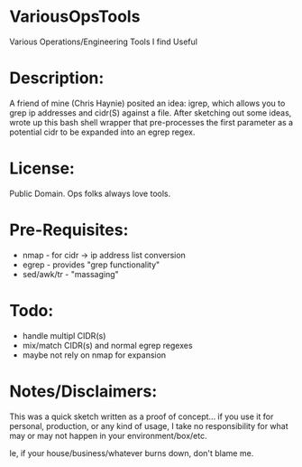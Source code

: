 # VariousOpsTools
Various Operations/Engineering Tools I find Useful

# Description: 

A friend of mine (Chris Haynie) posited an idea: igrep, which allows
you to grep ip addresses and cidr(S) against a file. After sketching out
some ideas, wrote up this bash shell wrapper that pre-processes the first
parameter as a potential cidr to be expanded into an egrep regex.

# License:

Public Domain. Ops folks always love tools.

# Pre-Requisites:
- nmap       - for cidr -> ip address list conversion
- egrep      - provides "grep functionality"
- sed/awk/tr - "massaging"

# Todo:
- handle multipl CIDR(s)
- mix/match CIDR(s) and normal egrep regexes
- maybe not rely on nmap for expansion

# Notes/Disclaimers:

This was a quick sketch written as a proof of concept... if you use
it for personal, production, or any kind of usage, I take no
responsibility for what may or may not happen in your environment/box/etc.

Ie, if your house/business/whatever burns down, don't blame me.
